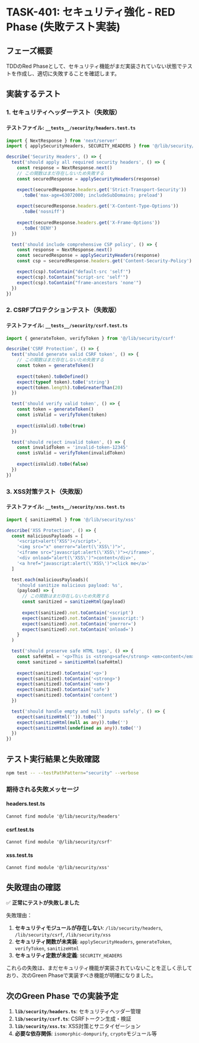 # TASK-401: セキュリティ強化 - RED Phase (失敗テスト実装)

## フェーズ概要

TDDのRed Phaseとして、セキュリティ機能がまだ実装されていない状態でテストを作成し、適切に失敗することを確認します。

## 実装するテスト

### 1. セキュリティヘッダーテスト（失敗版）

#### テストファイル: `__tests__/security/headers.test.ts`

```typescript
import { NextResponse } from 'next/server'
import { applySecurityHeaders, SECURITY_HEADERS } from '@/lib/security/headers'

describe('Security Headers', () => {
  test('should apply all required security headers', () => {
    const response = NextResponse.next()
    // この関数はまだ存在しないため失敗する
    const securedResponse = applySecurityHeaders(response)

    expect(securedResponse.headers.get('Strict-Transport-Security'))
      .toBe('max-age=63072000; includeSubDomains; preload')
    
    expect(securedResponse.headers.get('X-Content-Type-Options'))
      .toBe('nosniff')
    
    expect(securedResponse.headers.get('X-Frame-Options'))
      .toBe('DENY')
  })

  test('should include comprehensive CSP policy', () => {
    const response = NextResponse.next()
    const securedResponse = applySecurityHeaders(response)
    const csp = securedResponse.headers.get('Content-Security-Policy')

    expect(csp).toContain("default-src 'self'")
    expect(csp).toContain("script-src 'self'")
    expect(csp).toContain("frame-ancestors 'none'")
  })
})
```

### 2. CSRFプロテクションテスト（失敗版）

#### テストファイル: `__tests__/security/csrf.test.ts`

```typescript
import { generateToken, verifyToken } from '@/lib/security/csrf'

describe('CSRF Protection', () => {
  test('should generate valid CSRF token', () => {
    // この関数はまだ存在しないため失敗する
    const token = generateToken()
    
    expect(token).toBeDefined()
    expect(typeof token).toBe('string')
    expect(token.length).toBeGreaterThan(20)
  })

  test('should verify valid token', () => {
    const token = generateToken()
    const isValid = verifyToken(token)
    
    expect(isValid).toBe(true)
  })

  test('should reject invalid token', () => {
    const invalidToken = 'invalid-token-12345'
    const isValid = verifyToken(invalidToken)
    
    expect(isValid).toBe(false)
  })
})
```

### 3. XSS対策テスト（失敗版）

#### テストファイル: `__tests__/security/xss.test.ts`

```typescript
import { sanitizeHtml } from '@/lib/security/xss'

describe('XSS Protection', () => {
  const maliciousPayloads = [
    '<script>alert("XSS")</script>',
    '<img src="x" onerror="alert(\'XSS\')">',
    '<iframe src="javascript:alert(\'XSS\')"></iframe>',
    '<div onload="alert(\'XSS\')">content</div>',
    '<a href="javascript:alert(\'XSS\')">click me</a>'
  ]

  test.each(maliciousPayloads)(
    'should sanitize malicious payload: %s',
    (payload) => {
      // この関数はまだ存在しないため失敗する
      const sanitized = sanitizeHtml(payload)
      
      expect(sanitized).not.toContain('<script')
      expect(sanitized).not.toContain('javascript:')
      expect(sanitized).not.toContain('onerror=')
      expect(sanitized).not.toContain('onload=')
    }
  )

  test('should preserve safe HTML tags', () => {
    const safeHtml = '<p>This is <strong>safe</strong> <em>content</em></p>'
    const sanitized = sanitizeHtml(safeHtml)
    
    expect(sanitized).toContain('<p>')
    expect(sanitized).toContain('<strong>')
    expect(sanitized).toContain('<em>')
    expect(sanitized).toContain('safe')
    expect(sanitized).toContain('content')
  })

  test('should handle empty and null inputs safely', () => {
    expect(sanitizeHtml('')).toBe('')
    expect(sanitizeHtml(null as any)).toBe('')
    expect(sanitizeHtml(undefined as any)).toBe('')
  })
})
```

## テスト実行結果と失敗確認

```bash
npm test -- --testPathPattern="security" --verbose
```

### 期待される失敗メッセージ

#### headers.test.ts
```
Cannot find module '@/lib/security/headers'
```

#### csrf.test.ts  
```
Cannot find module '@/lib/security/csrf'
```

#### xss.test.ts
```
Cannot find module '@/lib/security/xss'
```

## 失敗理由の確認

✅ **正常にテストが失敗しました**

失敗理由：
1. **セキュリティモジュールが存在しない**: `/lib/security/headers`, `/lib/security/csrf`, `/lib/security/xss`
2. **セキュリティ関数が未実装**: `applySecurityHeaders`, `generateToken`, `verifyToken`, `sanitizeHtml`
3. **セキュリティ定数が未定義**: `SECURITY_HEADERS`

これらの失敗は、まだセキュリティ機能が実装されていないことを正しく示しており、次のGreen Phaseで実装すべき機能が明確になりました。

## 次のGreen Phase での実装予定

1. **`lib/security/headers.ts`**: セキュリティヘッダー管理
2. **`lib/security/csrf.ts`**: CSRFトークン生成・検証  
3. **`lib/security/xss.ts`**: XSS対策とサニタイゼーション
4. **必要な依存関係**: `isomorphic-dompurify`, `crypto`モジュール等
